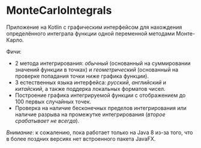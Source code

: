 # MonteCarloIntegrals
Приложение на Kotlin с графическим интерфейсом для нахождения определённого интеграла функции одной переменной методами Монте-Карло.

Фичи:
* 2 метода интегрирования: *обычный* (основанный на суммировании значений функции в точках) и *геометрический* (основанный на проверке попадания точки ниже графика функции).
* 3 естественных языка интерфейса: *русский*, *английский* и *китайский*, а также поддерка локальных форматов чисел.
* Построение графика интегрируемой функции с отображением до 100 первых случайных точек. 
* Проверка на наличие бесконечных пределов интегрирования или наличие разрыва на промежутке интегрирования (*второе срабатывает не всегда*).

*Внимание*: к сожалению, пока работает только на Java 8 из-за того, что в более поздних версиях нет встроенного пакета JavaFX.
